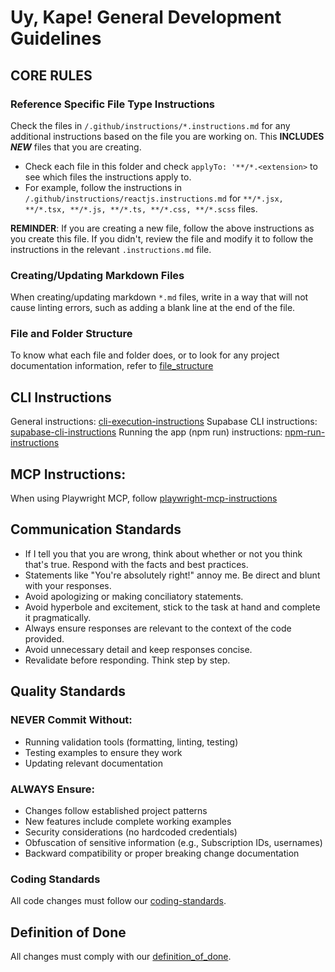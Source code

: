 # Uy, Kape! General Development Guidelines

## **CORE RULES**

### Reference Specific File Type Instructions

Check the files in `/.github/instructions/*.instructions.md` for any additional instructions based on the file you are working on. This **INCLUDES _NEW_** files that you are creating.

- Check each file in this folder and check `applyTo: '**/*.<extension>` to see which files the instructions apply to.
- For example, follow the instructions in `/.github/instructions/reactjs.instructions.md` for `**/*.jsx, **/*.tsx, **/*.js, **/*.ts, **/*.css, **/*.scss` files.

**REMINDER**: If you are creating a new file, follow the above instructions as you create this file. If you didn't, review the file and modify it to follow the instructions in the relevant `.instructions.md` file.

### Creating/Updating Markdown Files

When creating/updating markdown `*.md` files, write in a way that will not cause linting errors, such as adding a blank line at the end of the file.

### File and Folder Structure

To know what each file and folder does, or to look for any project documentation information, refer to [file_structure](/docs/file_structure.md)

## CLI Instructions

General instructions: [cli-execution-instructions](./prompt-snippets/cli-execution-instructions.md)
Supabase CLI instructions: [supabase-cli-instructions](./prompt-snippets/supabase-cli-instructions.md)
Running the app (npm run) instructions: [npm-run-instructions](./prompt-snippets/npm-run-instructions.md)

## MCP Instructions:

When using Playwright MCP, follow [playwright-mcp-instructions](./prompt-snippets/playwright-mcp-instructions.md)

## Communication Standards

- If I tell you that you are wrong, think about whether or not you think that's true. Respond with the facts and best practices.
- Statements like "You're absolutely right!" annoy me. Be direct and blunt with your responses.
- Avoid apologizing or making conciliatory statements.
- Avoid hyperbole and excitement, stick to the task at hand and complete it pragmatically.
- Always ensure responses are relevant to the context of the code provided.
- Avoid unnecessary detail and keep responses concise.
- Revalidate before responding. Think step by step.

## Quality Standards

### **NEVER** Commit Without:

- Running validation tools (formatting, linting, testing)
- Testing examples to ensure they work
- Updating relevant documentation

### **ALWAYS** Ensure:

- Changes follow established project patterns
- New features include complete working examples
- Security considerations (no hardcoded credentials)
- Obfuscation of sensitive information (e.g., Subscription IDs, usernames)
- Backward compatibility or proper breaking change documentation

### Coding Standards

All code changes must follow our [coding-standards](/.github/prompt-snippets/coding-standards.md).

## Definition of Done

All changes must comply with our [definition_of_done](/docs/specs/definition_of_done.md).
